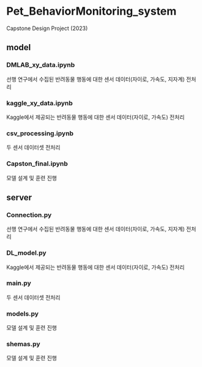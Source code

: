 # Pet_BehaviorMonitoring_system
Capstone Design Project (2023)

## model
### DMLAB_xy_data.ipynb
선행 연구에서 수집된 반려동물 행동에 대한 센서 데이터(자이로, 가속도, 지자계) 전처리

### kaggle_xy_data.ipynb
Kaggle에서 제공되는 반려동물 행동에 대한 센서 데이터(자이로, 가속도) 전처리

### csv_processing.ipynb
두 센서 데이터셋 전처리

### Capston_final.ipynb
모델 설계 및 훈련 진행


## server
### Connection.py
선행 연구에서 수집된 반려동물 행동에 대한 센서 데이터(자이로, 가속도, 지자계) 전처리

### DL_model.py
Kaggle에서 제공되는 반려동물 행동에 대한 센서 데이터(자이로, 가속도) 전처리

### main.py
두 센서 데이터셋 전처리

### models.py
모델 설계 및 훈련 진행

### shemas.py
모델 설계 및 훈련 진행
